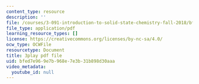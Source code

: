```yaml
---
content_type: resource
description: ''
file: /courses/3-091-introduction-to-solid-state-chemistry-fall-2018/bfed7e969e7b968e7e3b31b898d30aaa_z1jwo8iXZP4.pdf
file_type: application/pdf
learning_resource_types: []
license: https://creativecommons.org/licenses/by-nc-sa/4.0/
ocw_type: OCWFile
resourcetype: Document
title: 3play pdf file
uid: bfed7e96-9e7b-968e-7e3b-31b898d30aaa
video_metadata:
  youtube_id: null
---
```

